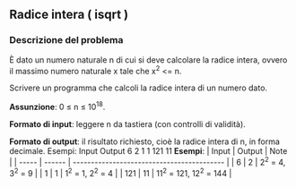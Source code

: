 ## Radice intera ( isqrt )
### Descrizione del problema
È dato un numero naturale n di cui si deve calcolare la radice intera, ovvero il massimo numero naturale x tale che x<sup>2</sup> <= n.

Scrivere un programma che calcoli la radice intera di un numero dato.

**Assunzione**: 0 ≤ n ≤ 10<sup>18</sup>.

**Formato di input**: leggere n da tastiera (con controlli di validità).

**Formato di output**: il risultato richiesto, cioè la radice intera di n, in forma decimale.
Esempi:
Input Output
6 2
1 1
121 11
**Esempi**:
| Input | Output | Note                                       |
| ----- | ------ | ------------------------------------------ |
| 6     | 2      | 2<sup>2</sup> = 4, 3<sup>2</sup> = 9       |
| 1     | 1      | 1<sup>2</sup> = 1, 2<sup>2</sup> = 4       |
| 121   | 11     | 11<sup>2</sup> = 121, 12<sup>2</sup> = 144 |
